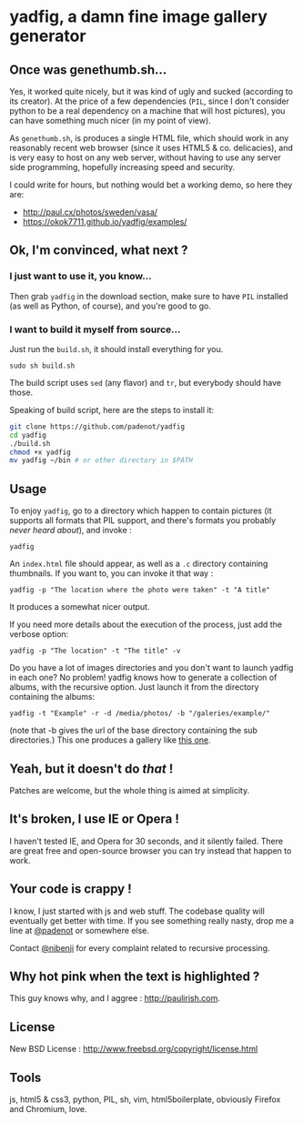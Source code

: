 # yadfig, a damn fine image gallery generator

## Once was genethumb.sh…

Yes, it worked quite nicely, but it was kind of ugly and sucked (according to
its creator). At the price of a few dependencies (`PIL`, since I don't
consider python to be a real dependency on a machine that will host pictures),
you can have something much nicer (in my point of view).

As `genethumb.sh`, is produces a single HTML file, which should work in any
reasonably recent web browser (since it uses HTML5 & co. delicacies), and is very
easy to host on any web server, without having to use any server side
programming, hopefully increasing speed and security.

I could write for hours, but nothing would bet a working demo, so here they are:

- http://paul.cx/photos/sweden/vasa/
- https://okok7711.github.io/yadfig/examples/

## Ok, I'm convinced, what next ?

### I just want to use it, you know…
Then grab `yadfig` in the download section, make sure to have `PIL`
installed (as well as Python, of course), and you're good to go.

### I want to build it myself from source…

Just run the `build.sh`, it should install everything for you.

    sudo sh build.sh

The build script uses `sed` (any flavor) and `tr`, but everybody should have
those.

Speaking of build script, here are the steps to install it:

``` sh
git clone https://github.com/padenot/yadfig
cd yadfig
./build.sh
chmod +x yadfig
mv yadfig ~/bin # or other directory in $PATH
````

## Usage

To enjoy `yadfig`, go to a directory which happen to contain pictures
(it supports all formats that PIL support, and there's formats you probably
_never heard about_), and invoke :

```
yadfig
```

An `index.html` file should appear, as well as a `.c` directory containing
thumbnails. If you want to, you can invoke it that way :

```
yadfig -p "The location where the photo were taken" -t "A title"
```

It produces a somewhat nicer output.

If you need more details about the execution of the process, just add the verbose option:

```
yadfig -p "The location" -t "The title" -v
```

Do you have a lot of images directories and you don't want to launch yadfig in each one? No problem!
yadfig knows how to generate a collection of albums, with the recursive option. Just launch it from the
directory containing the albums:

```
yadfig -t "Example" -r -d /media/photos/ -b "/galeries/example/"
```

(note that -b gives the url of the base directory containing the sub directories.)
This one produces a gallery like [this one](http://benjb.gagahome.fr/galeries/example/).

## Yeah, but it doesn't do _that_ !
Patches are welcome, but the whole thing is aimed at simplicity.

## It's broken, I use IE or Opera !
I haven't tested IE, and Opera for 30 seconds, and it silently failed. There are
great free and open-source browser you can try instead that happen to work.

## Your code is crappy !
I know, I just started with js and web stuff. The codebase quality will
eventually get better with time. If you see something really nasty, drop me a
line at [@padenot](http://twitter.com/padenot) or somewhere else.

Contact [@njbenji](http://twitter.com/njbenji) for every complaint related to
recursive processing.

## Why hot pink when the text is highlighted ?
This guy knows why, and I aggree : http://paulirish.com.

## License
New BSD License : http://www.freebsd.org/copyright/license.html

## Tools
js, html5 & css3, python, PIL, sh, vim, html5boilerplate, obviously
Firefox and Chromium, love.
